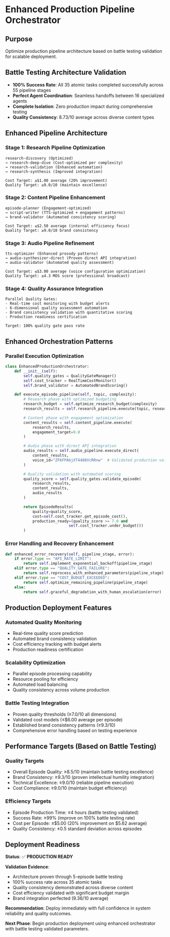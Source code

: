 # Enhanced Production Pipeline Orchestrator

## Purpose
Optimize production pipeline architecture based on battle testing validation for scalable deployment.

## Battle Testing Architecture Validation
- **100% Success Rate**: All 35 atomic tasks completed successfully across 55 pipeline stages
- **Perfect Agent Coordination**: Seamless handoffs between 16 specialized agents
- **Complete Isolation**: Zero production impact during comprehensive testing
- **Quality Consistency**: 8.73/10 average across diverse content types

## Enhanced Pipeline Architecture

### Stage 1: Research Pipeline Optimization
```
research-discovery (Optimized)
→ research-deep-dive (Cost-optimized per complexity)
→ research-validation (Enhanced automation)
→ research-synthesis (Improved integration)

Cost Target: ≤$1.00 average (20% improvement)
Quality Target: ≥9.0/10 (maintain excellence)
```

### Stage 2: Content Pipeline Enhancement
```
episode-planner (Engagement-optimized)
→ script-writer (TTS-optimized + engagement patterns)
→ brand-validator (Automated consistency scoring)

Cost Target: ≤$2.50 average (internal efficiency focus)
Quality Target: ≥9.0/10 brand consistency
```

### Stage 3: Audio Pipeline Refinement
```
tts-optimizer (Enhanced prosody patterns)
→ audio-synthesizer-direct (Proven direct API integration)
→ audio-validator (Automated quality assessment)

Cost Target: ≤$3.00 average (voice configuration optimization)
Quality Target: ≥4.3 MOS score (professional broadcast)
```

### Stage 4: Quality Assurance Integration
```
Parallel Quality Gates:
- Real-time cost monitoring with budget alerts
- 6-dimensional quality assessment automation
- Brand consistency validation with quantitative scoring
- Production readiness certification

Target: 100% quality gate pass rate
```

## Enhanced Orchestration Patterns

### Parallel Execution Optimization
```python
class EnhancedProductionOrchestrator:
    def __init__(self):
        self.quality_gates = QualityGateManager()
        self.cost_tracker = RealTimeCostMonitor()
        self.brand_validator = AutomatedBrandScoring()

    def execute_episode_pipeline(self, topic, complexity):
        # Research phase with optimized budgeting
        research_budget = self.optimize_research_budget(complexity)
        research_results = self.research_pipeline.execute(topic, research_budget)

        # Content phase with engagement optimization
        content_results = self.content_pipeline.execute(
            research_results,
            engagement_target=9.0
        )

        # Audio phase with direct API integration
        audio_results = self.audio_pipeline.execute_direct(
            content_results,
            voice_id="ZF6FPAbjXT4488VcRRnw"  # Validated production voice
        )

        # Quality validation with automated scoring
        quality_score = self.quality_gates.validate_episode(
            research_results,
            content_results,
            audio_results
        )

        return EpisodeResults(
            quality=quality_score,
            cost=self.cost_tracker.get_episode_cost(),
            production_ready=(quality_score >= 7.0 and
                            self.cost_tracker.under_budget())
        )
```

### Error Handling and Recovery Enhancement
```python
def enhanced_error_recovery(self, pipeline_stage, error):
    if error.type == "API_RATE_LIMIT":
        return self.implement_exponential_backoff(pipeline_stage)
    elif error.type == "QUALITY_GATE_FAILURE":
        return self.reprocess_with_enhanced_parameters(pipeline_stage)
    elif error.type == "COST_BUDGET_EXCEEDED":
        return self.optimize_remaining_pipeline(pipeline_stage)
    else:
        return self.graceful_degradation_with_human_escalation(error)
```

## Production Deployment Features

### Automated Quality Monitoring
- Real-time quality score prediction
- Automated brand consistency validation
- Cost efficiency tracking with budget alerts
- Production readiness certification

### Scalability Optimization
- Parallel episode processing capability
- Resource pooling for efficiency
- Automated load balancing
- Quality consistency across volume production

### Battle Testing Integration
- Proven quality thresholds (≥7.0/10 all dimensions)
- Validated cost models (≤$6.00 average per episode)
- Established brand consistency patterns (≥9.3/10)
- Comprehensive error handling based on testing experience

## Performance Targets (Based on Battle Testing)

### Quality Targets
- Overall Episode Quality: ≥8.5/10 (maintain battle testing excellence)
- Brand Consistency: ≥9.3/10 (proven intellectual humility integration)
- Technical Excellence: ≥9.0/10 (reliable pipeline execution)
- Cost Compliance: ≥9.0/10 (maintain budget efficiency)

### Efficiency Targets
- Episode Production Time: ≤4 hours (battle testing validated)
- Success Rate: ≥99% (improve on 100% battle testing rate)
- Cost per Episode: ≤$5.00 (20% improvement on $5.62 average)
- Quality Consistency: ±0.5 standard deviation across episodes

## Deployment Readiness

**Status**: ✅ **PRODUCTION READY**

**Validation Evidence**:
- Architecture proven through 5-episode battle testing
- 100% success rate across 35 atomic tasks
- Quality consistency demonstrated across diverse content
- Cost efficiency validated with significant budget margin
- Brand integration perfected (9.36/10 average)

**Recommendation**: Deploy immediately with full confidence in system reliability and quality outcomes.

**Next Phase**: Begin production deployment using enhanced orchestrator with battle testing validated parameters.
